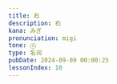 ```yaml
---
title: 右
description: 右
kana: みぎ
pronunciation: migi
tone: ⓪
type: 名词
pubDate: 2024-09-09 00:00:25
lessonIndex: 10
---
```

